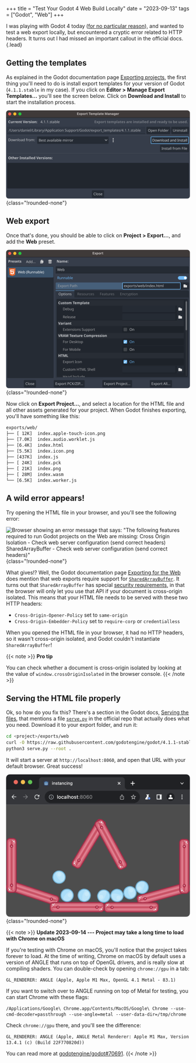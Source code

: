 +++
title = "Test Your Godot 4 Web Build Locally"
date = "2023-09-13"
tags = ["Godot", "Web"]
+++

I was playing with Godot 4 today ([for no particular reason](https://blog.unity.com/news/plan-pricing-and-packaging-updates)), and wanted to test a web export locally, but encountered a cryptic error related to HTTP headers. It turns out I had missed an important callout in the official docs.
{.lead}

<!--more-->

## Getting the templates

As explained in the Godot documentation page [Exporting projects](https://docs.godotengine.org/en/stable/tutorials/export/exporting_projects.html), the first thing you'll need to do is install export templates for your version of Godot (`4.1.1.stable` in my case). If you click on **Editor > Manage Export Templates...** you'll see the screen below. Click on **Download and Install** to start the installation process.

![Screenshot of the Export Template Manager in Godot](export-template-manager@2x.png)
{class="!rounded-none"}

## Web export

Once that's done, you should be able to click on **Project > Export...**, and add the **Web** preset.

![Screenshot of the Export screen in Godot](export-web@2x.png)
{class="!rounded-none"}

Now click on **Export Project...**, and select a location for the HTML file and all other assets generated for your project. When Godot finishes exporting, you'll have something like this:

```
exports/web/
├── [ 12K]  index.apple-touch-icon.png
├── [7.0K]  index.audio.worklet.js
├── [6.4K]  index.html
├── [5.5K]  index.icon.png
├── [437K]  index.js
├── [ 24K]  index.pck
├── [ 21K]  index.png
├── [ 28M]  index.wasm
└── [6.5K]  index.worker.js
```

## A wild error appears!

Try opening the HTML file in your browser, and you'll see the following error:

![Browser showing an error message that says:
"The following features required to run Godot projects on the Web are missing:
Cross Origin Isolation - Check web server configuration (send correct headers)
SharedArrayBuffer - Check web server configuration (send correct headers)"](browser-failure@2x.png)
{class="!rounded-none"}

What gives!? Well, the Godot documentation page [Exporting for the Web](https://docs.godotengine.org/en/stable/tutorials/export/exporting_for_web.html) does mention that web exports require support for [`SharedArrayBuffer`](https://developer.mozilla.org/en-US/docs/Web/JavaScript/Reference/Global_Objects/SharedArrayBuffer). It turns out that `SharedArrayBuffer` has special [security requirements](https://developer.mozilla.org/en-US/docs/Web/JavaScript/Reference/Global_Objects/SharedArrayBuffer#security_requirements), in that the browser will only let you use that API if your document is cross-origin isolated. This means that your HTML file needs to be served with these two HTTP headers:

- `Cross-Origin-Opener-Policy` set to `same-origin`
- `Cross-Origin-Embedder-Policy` set to `require-corp` or `credentialless`

When you opened the HTML file in your browser, it had no HTTP headers, so it wasn't cross-origin isolated, and Godot couldn't instantiate `SharedArrayBuffer`!

{{< note >}}
**Pro tip**

You can check whether a document is cross-origin isolated by looking at the value of `window.crossOriginIsolated` in the browser console.
{{< /note >}}

## Serving the HTML file properly

Ok, so how do you fix this? There's a section in the Godot docs, [Serving the files](https://docs.godotengine.org/en/stable/tutorials/export/exporting_for_web.html#serving-the-files), that mentions a file [`serve.py`](https://raw.githubusercontent.com/godotengine/godot/4.1.1-stable/platform/web/serve.py) in the official repo that actually does what you need. Download it to your export folder, and run it:

```sh
cd <project>/exports/web
curl -O https://raw.githubusercontent.com/godotengine/godot/4.1.1-stable/platform/web/serve.py
python3 serve.py --root .
```

It will start a server at `http://localhost:8060`, and open that URL with your default browser. Great success!

![Browser running the game](browser-success@2x.png)
{class="!rounded-none"}

{{< note >}}
**Update 2023-09-14 --- Project may take a long time to load with Chrome on macOS**

If you're testing with Chrome on macOS, you'll notice that the project takes forever to load. At the time of writing, Chrome on macOS by default uses a version of ANGLE that runs on top of OpenGL drivers, and is really slow at compiling shaders. You can double-check by opening `chrome://gpu` in a tab:

```
GL_RENDERER: ANGLE (Apple, Apple M1 Max, OpenGL 4.1 Metal - 83.1)
```

If you want to switch over to ANGLE running on top of Metal for testing, you can start Chrome with these flags:

```
/Applications/Google\ Chrome.app/Contents/MacOS/Google\ Chrome --use-cmd-decoder=passthrough --use-angle=metal --user-data-dir=/tmp/chrome
```

Check `chrome://gpu` there, and you'll see the difference:

```
GL_RENDERER: ANGLE (Apple, ANGLE Metal Renderer: Apple M1 Max, Version 13.4.1 (c) (Build 22F770820d))
```

You can read more at [godotengine/godot#70691](https://github.com/godotengine/godot/issues/70691).
{{< /note >}}
